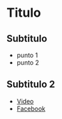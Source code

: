 # Titulo
## Subtitulo
* punto 1
* punto 2
## Subtitulo 2
* [Video](https://www.youtube.com/shorts/r-UFtGMteRU)
* [Facebook](https://www.facebook.com)
